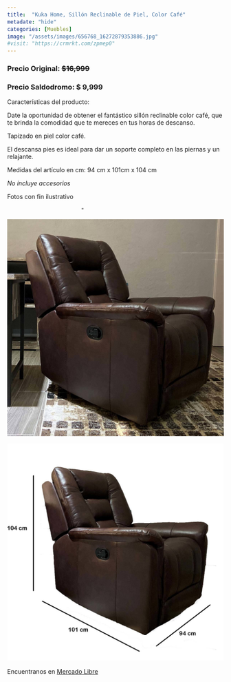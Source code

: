 ```yaml
---
title:  "Kuka Home, Sillón Reclinable de Piel, Color Café"
metadate: "hide"
categories: [Muebles]
image: "/assets/images/656768_16272879353886.jpg"
#visit: "https://crmrkt.com/zpmep0"
---
```


### Precio Original:  ~~$16,999~~
### Precio Saldodromo:  $ 9,999

Características del producto:

Date la oportunidad de obtener el fantástico sillón reclinable color café, que te brinda la comodidad que te mereces en tus horas de descanso.

Tapizado en piel color café.

El descansa pies es ideal para dar un soporte completo en las piernas y un relajante.

Medidas del artículo en cm: 94 cm x 101cm x 104 cm

*No incluye accesorios*

Fotos con fin ilustrativo

		                    "
![img-2](../assets/images/656768_16272878567454.jpg)

![img-3](../assets/images/656768_16272879812638.jpg)

Encuentranos en [Mercado Libre](https://articulo.mercadolibre.com.mx/MLM-857913980-sillon-reclinable-_JM)
